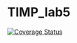 # TIMP_lab5

[![Coverage Status](https://coveralls.io/repos/github/dandelion16012/lab05/badge.svg?branch=master)](https://coveralls.io/github/dandelion16012/lab05?branch=master)
